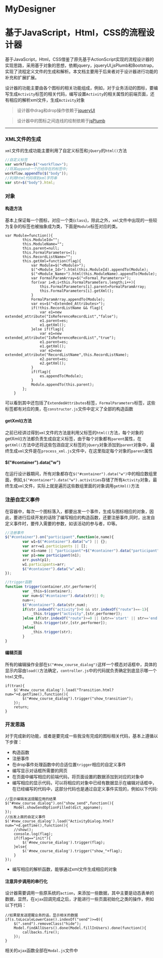 MyDesigner
==========
# 基于JavaScript，Html，CSS的流程设计器


基于JavaScript，Html，CSS借鉴了原先基于ActionScript实现的流程设计器的实现思路，采用基于对象的思想，依赖jquery，jqueryUI,jsPlumb和Bootstrap，实现了流程定义文件的生成和解析。本文档主要用于后来者对于设计器进行功能的补充和扩展扩展。

设计器的功能主要由各个图标的相关功能组成，例如，对于业务活动的图标，要编写生成`Activity`标签的相关代码，编写设置`Activity`的相关属性的前端页面，还有相应的解析xml文件，生成`Activity`对象

> 设计器中drag和drop操作依赖于[jqueryUI](http://jqueryui.com/)

> 设计器中的图标之间连线的绘制依赖于[jsPlumb](http://jsplumbtoolkit.com/demo/home/dom.html)

-------------------
### XML文件的生成
`xml`文件的生成功能主要利用了自定义标签和`jQuery`的`html()`方法
``` javascript
//自定义标签
var workflow=$("<workflow>");
//将其append一个已经存在的标签中;
workflow.appendTo($("body"));
//利用html代码得到xml字符串
var str=$("body").html;
```
### 对象

#### 构造方法

基本上保证每一个图标，对应一个类(`class`)，除此之外，`xml`文件中出现的一些较为复杂的标签也被抽象成为类，下面是`Module`标签对应的类。
```
var Module=function(){
		this.ModuleId="";
		this.ModuleName="";
		this.parent=null;
		this.FormalParameters=[];
		this.RecordListName="";
		this.getXml=function(flag){
			var Module=$("<Module>");
			$("<Module_Id>").html(this.ModuleId).appendTo(Module);
			$("<Module_Name>").html(this.ModuleName).appendTo(Module);
			var FormalParamArray=$("<Formal_Parameters>");
			for(var i=0;i<this.FormalParameters.length;i++){
				this.FormalParameters[i].parent=FormalParamArray;
				this.FormalParameters[i].getXml();
			}
			FormalParamArray.appendTo(Module);
			var es=$("<Extended_Attributes>");
			if(!this.RecordListName && flag){				
				var e1=new extended_attribute("IsReferenceRecordList","false");
				e1.parent=es;
				e1.getXml();
			}else if(flag){
				var e1=new extended_attribute("IsReferenceRecordList","true");
				e1.parent=es;
				e1.getXml();
				var e2=new extended_attribute("RecordListName",this.RecordListName);
				e2.parent=es;
				e2.getXml();
			}
			if(flag){
				es.appendTo(Module);
			}			
			Module.appendTo(this.parent);
		};
	}
```
可以看到其中还包括了`ExtendedAttributes`标签，`FormalParameters`标签，这些标签都有对应的类，在`constructor.js`文件中定义了全部的构造函数
#### getXml()方法
之前已经讲过得到`xml`文件的方法是利用父标签的`html()`方法，每个对象的getXml()方法都负责生成自定义标签，由于每个对象都有`parent`属性，在`getXml()`方法中还将这些包涵自定义标签的`jQuery`对象添加到`parent`对象中，最终生成`xml`文件是在`process_xml.js`文件中，在这里指定每个对象的`parent`属性
#### $("#container").data("w")
在运行设计器期间，所有对象都存在`$("#container").data("w")`中的相应数组里面，例如,`$("#container").data("w").activities`存储了所有`Activity`对象，最终生成`xml`文件，实际上就是遍历这些数组里面的对象调用`getXml()`方法
### 注册自定义事件
在容器中，每次一个图标落入，都要出发一个事件，生成与图标相应的对象，因此，要进行后续开发的话除了编写相应的构造函数，还要注册事件,同时，出发自定义事件时，要传入需要的参数，如该活动的参与者，ID等。
``` javascript
//注册事件
$("#container").on("participant",function(e,name){
		var w1=$("#container").data("w") || {};
		var arr=w1.participants || [];
		var n1=name || "participant"+$("#container").data("participant");
		var p1=new participant(n1);
		arr.push(p1);
		w1.participants=arr;
		$("#container").data("w",w1);
});
```
``` javascript
//trigger函数
function trigger(container,str,performer){
    	var _this=$(container);
    	var num=$("#container").data(str)|| 0;
    	num++;
    	$("#container").data(str,num);
    	if(str.indexOf("activity")>0 && str.indexOf("route")==-1){
    		_this.trigger("activity",[str,performer]);
    	}else if(str.indexOf("route")>=0 || (str=='start' || str=='end')){
    		_this.trigger(str,[str,performer]);
    	}else{
    		_this.trigger(str);
    	}
}
```
#### 编辑页面
所有的编辑操作全部在`$("#new_course_dialog")`这样一个模态对话框中，具体的显示内容由`load()`方法确定，`controller.js`中的代码就负责确定到底显示哪一个`html`文件。
```
if(tran){
	$('#new_course_dialog').load("Transition.html?num="+d.getTime(),function(){
	    $("#new_course_dialog").trigger("show_transition");
	});
	return;
}
```

### 开发思路
对于完成新的功能，或者是要完成一些我没有完成的图标相关代码，基本上遵循以下步骤：
- 构造函数
- 注册事件
- 在drop事件处理函数中的合适位置`trigger`相应的自定义事件
- 编写显示对话框所需要的网页
- 在页面中编写相应的前端代码，将页面设置的数据添加到对应的对象中
- 编写相应的显示代码，可以将相应的对象中已经有数据显示在编辑对话框中，在已经编写的代码中，这部分代码也是通过自定义事件实现的，例如以下代码:

```
//显示编辑发送提醒应用的结果
$("#new_course_dialog").on("show_send",function(){
	Model.showSendOptionFilled(dict_appname);
});
//出发上面的自定义事件
$('#new_course_dialog').load("ActivityDialog.html?num="+d.getTime(),function(){
	//show();
	console.log(flag);
	if(flag=="init"){					
		$('#new_course_dialog').trigger(flag);
	}else{
		$('#new_course_dialog').trigger("show_"+flag);
	}
});

```
- 编写相应的解析函数，能够通过xml文件生成相应的对象


#### 注意异步调用的串行化
设计器需要调用一些原系统的`action`，来添加一些数据，其中主要是动态表单的数据，显然，在`ajax`回调完成之后，才能进行一些页面初始化之类的操作，例如以下代码：

```
//如果是发送提醒业务的话，显示相关的数据
if(s.toLocaleLowerCase().indexOf("send")>=0){
	$(".send").removeClass("hide");
	Model.findAllUsers().done(Model.fillInUsers).done(function(){
		callbacks.fire();
	});
}
```
相关的`ajax`函数全部在`Modal.js`文件中
